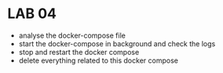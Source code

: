 # LAB 04

* analyse the docker-compose file
* start the docker-compose in background and check the logs
* stop and restart the docker compose
* delete everything related to this docker compose


